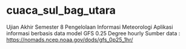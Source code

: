 # cuaca_sul_bag_utara
Ujian Akhir Semester 8 Pengelolaan Informasi Meteorologi
Aplikasi informasi berbasis data model GFS 0.25 Degree hourly
Sumber data : https://nomads.ncep.noaa.gov/dods/gfs_0p25_1hr/
